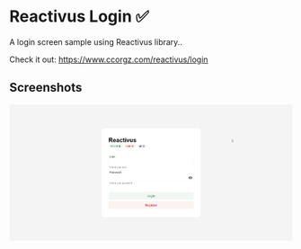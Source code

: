 
# Reactivus Login ✅

A login screen sample using Reactivus library..

Check it out:
https://www.ccorgz.com/reactivus/login


## Screenshots

![App Screenshot](./public/reactivus-login.png)